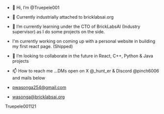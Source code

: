 - 👋 Hi, I’m @Truepele001
- 👀 Currently industrially attached to bricklabsai.org
- 🌱 I’m currently learning under the CTO of BrickLabsAI (Industry supervisor) as I do some projects on the side. 
- I'm currently working on coming up with a personal website in building my first react page. (Shipped)
- 💞️ I’m looking to collaborate in the future in React, C++, Python & Java projects
- 📫 How to reach me ...DMs open on X @_hunt_er & Discord @pinch6006 and mails below

- pwasonga254@gmail.com
- wasonga@bricklabsai.org    

Truepele001121

<!---
Truepele001/Truepele001 is a ✨ special ✨ repository because its `README.md` (this file) appears on your GitHub profile.
You can click the Preview link to take a look at your changes.
--->
